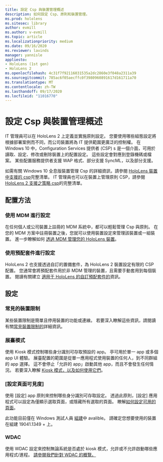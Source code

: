```yaml
---
title: 設定 Csp 與裝置管理概述
description: 如何設定 Csp、原則和裝置管理。
ms.prod: hololens
ms.sitesec: library
author: evmill
ms.author: v-evmill
ms.topic: article
ms.localizationpriority: medium
ms.date: 09/16/2020
ms.reviewer: lavinds
manager: yannisle
appliesto:
- HoloLens (1st gen)
- HoloLens 2
ms.openlocfilehash: 4c31f7f92116031535a2dc2860e3f048a2311a39
ms.sourcegitcommit: 785ac6f05aecffc0f3980960891617d161711a70
ms.translationtype: MT
ms.contentlocale: zh-TW
ms.lasthandoff: 09/17/2020
ms.locfileid: "11016770"
---
```

# 設定 Csp 與裝置管理概述

IT 管理員可以在 HoloLens 2 上定義並實施原則設定。 您要使用哪些組態設定將根據部署案例而不同，而公司裝置將為 IT 提供範圍更廣泛的控制權。 在 Windows 10 中，Configuration Services 提供者 (CSP) s 是一個介面，可用於讀取、設定、修改或刪除裝置上的配置設定。 這些設定會對應到登錄機碼或檔案。 某些配置服務提供者支援 WAP 格式、部分支援 SyncML，以及部分支援。 

如需有關 Windows 10 全息版裝置管理 Csp 的詳細資訊，請參閱 [HoloLens 裝置中支援的 csp](https://docs.microsoft.com/windows/client-management/mdm/configuration-service-provider-reference#hololens)完整清單。 IT 管理員也可以在裝置上管理原則 CSP，請參閱 [HoloLens 2 支援之策略 csp](https://docs.microsoft.com/windows/client-management/mdm/policy-csps-supported-by-hololens2)的完整清單。

## 配置方法

### 使用 MDM 進行設定
在任何個人或公司裝置上註冊的 MDM 系統中，都可以輕鬆管理 Csp 與原則。 在您的 MDM 方案中註冊裝置之後，您就可以使用裝置設定來管理該裝置或一組裝置。 進一步瞭解如何 [透過 MDM 管理您的 HoloLens 裝置](hololens-mdm-configure.md)。

### 使用預配套件進行設定
HoloLens 2 也支援透過自訂的置備套件，為 HoloLens 2 裝置設定有限的 CSP 配置。 您通常會將預配套件用於非 MDM 管理的裝置，且需要手動套用到每個裝置。 閱讀有關建立 [適用于 HoloLens 的自訂預配套件的](https://docs.microsoft.com/hololens/hololens-provisioning)資訊。 

## 設定 

### 常見的裝置限制
某些裝置限制是簡單且停用裝置的功能或連線。 若要深入瞭解這些資訊，請閱讀有關[常見裝置限制的](hololens-common-device-restrictions.md)詳細資訊。

### 展臺模式
使用 Kiosk 模式控制哪些身分識別可存取預設的 app。 亭可用於單一 app 或多個 app UI 體驗。 展臺配置的範圍是從單一應用程式使用裝置的任何人，到不同群組的 app 選擇。 這不會停止「允許的 app」啟動其他 app，而且不會發生任何情況。 若要深入瞭解 [Kiosk 模式，以及如何使用它們](hololens-kiosk.md)。

### [設定頁面可見度]
使用 [設定] app 原則來控制哪些身分識別可存取設定。 透過此原則，[設定] 應用程式可以設定為僅顯示選取頁面，或隱藏所有選取的頁面。 瞭解[如何設定可用的頁面](settings-uri-list.md)。

此功能目前僅在 Windows 測試人員 [組建](hololens-insider.md)中 avalible。 請確定您想要使用的裝置在組建 19041.1349 + 上。

### WDAC
使用 WDAC 設定來控制無論系統是否處於 kiosk 模式，允許或不允許啟動哪些應用程式/進程。
[請參閱我們針對 WDAC 的概覽。](windows-defender-application-control-wdac.md)
